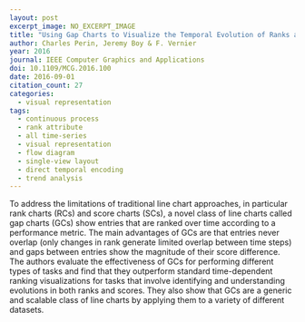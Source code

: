 ```yaml
---
layout: post
excerpt_image: NO_EXCERPT_IMAGE
title: "Using Gap Charts to Visualize the Temporal Evolution of Ranks and Scores"
author: Charles Perin, Jeremy Boy & F. Vernier
year: 2016
journal: IEEE Computer Graphics and Applications
doi: 10.1109/MCG.2016.100
date: 2016-09-01
citation_count: 27
categories:
  - visual representation
tags:
  - continuous process
  - rank attribute
  - all time-series
  - visual representation
  - flow diagram
  - single-view layout
  - direct temporal encoding
  - trend analysis
---
```

To address the limitations of traditional line chart approaches, in particular rank charts (RCs) and score charts (SCs), a novel class of line charts called gap charts (GCs) show entries that are ranked over time according to a performance metric. The main advantages of GCs are that entries never overlap (only changes in rank generate limited overlap between time steps) and gaps between entries show the magnitude of their score difference. The authors evaluate the effectiveness of GCs for performing different types of tasks and find that they outperform standard time-dependent ranking visualizations for tasks that involve identifying and understanding evolutions in both ranks and scores. They also show that GCs are a generic and scalable class of line charts by applying them to a variety of different datasets.
